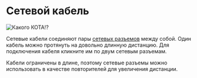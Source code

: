 # Сетевой кабель
![Какого КОТА!?](item:better_cc:network_cable)

Сетевые кабели соединяют пары [сетевых разъемов](../block/network_connector.md) между собой. Один кабель можно протянуть на довольно длинную дистанцию. Для подключения кабеля кликните им по двум сетевым разъемам.

Кабели ограничены в длине, поэтому сетевые разъемы можно использовать в качестве повторителей для увеличения дистанции.
